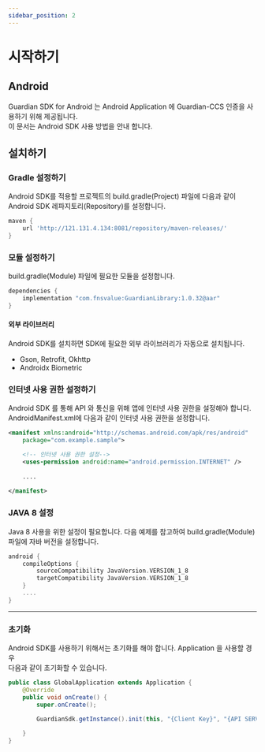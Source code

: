 ```yaml
---
sidebar_position: 2
---
```

# 시작하기

## Android

Guardian SDK for Android 는 Android Application 에
Guardian-CCS 인증을 사용하기 위해 제공됩니다.  
이 문서는 Android SDK 사용 방법을 안내 합니다.

## 설치하기 

### Gradle 설정하기
Android SDK를 적용할 프로젝트의 build.gradle(Project) 파일에 다음과 같이 Android SDK 레파지토리(Repository)를 설정합니다.

```gradle
maven { 
    url 'http://121.131.4.134:8081/repository/maven-releases/'
}
```

### 모듈 설정하기
build.gradle(Module) 파일에 필요한 모듈을 설정합니다.
```gradle
dependencies {
    implementation "com.fnsvalue:GuardianLibrary:1.0.32@aar"
}
```

#### 외부 라이브러리
Android SDK를 설치하면 SDK에 필요한 외부 라이브러리가 자동으로 설치됩니다.

- Gson, Retrofit, Okhttp
- Androidx Biometric

### 인터넷 사용 권한 설정하기
Android SDK 를 통해 API 와 통신을 위해 앱에 인터넷 사용 권한을 설정해야 합니다. 
AndroidManifest.xml에 다음과 같이 인터넷 사용 권한을 설정합니다.

```xml
<manifest xmlns:android="http://schemas.android.com/apk/res/android"
    package="com.example.sample">

    <!-- 인터넷 사용 권한 설정-->
    <uses-permission android:name="android.permission.INTERNET" />
    
    ....
    
</manifest>
```

### JAVA 8 설정
Java 8 사용을 위한 설정이 필요합니다. 
다음 예제를 참고하여 build.gradle(Module) 파일에 자바 버전을 설정합니다.
```gradle
android {
    compileOptions {
        sourceCompatibility JavaVersion.VERSION_1_8
        targetCompatibility JavaVersion.VERSION_1_8
    }
    ....
}
```
---

### 초기화
Android SDK를 사용하기 위해서는 초기화를 해야 합니다. Application 을 사용할 경우  
다음과 같이 초기화할 수 있습니다.
```java
public class GlobalApplication extends Application {
    @Override
    public void onCreate() {
        super.onCreate();

        GuardianSdk.getInstance().init(this, "{Client Key}", "{API SERVER URL}");
        
    }
}
```

